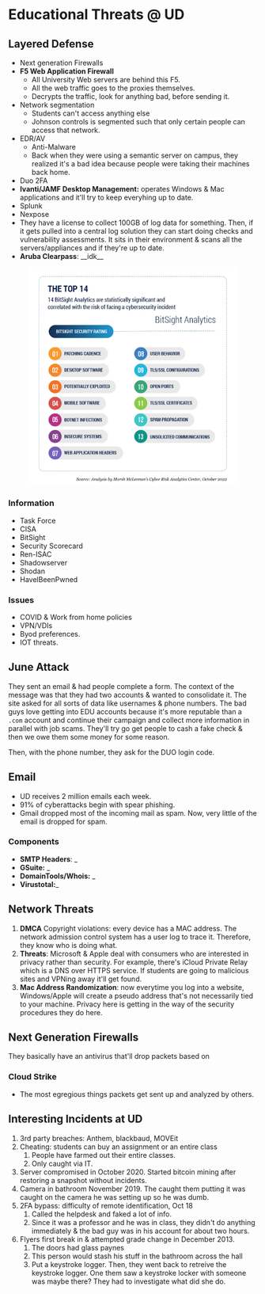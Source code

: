 # Educational Threats @ UD

## Layered Defense

* Next generation Firewalls
* **F5 Web Application Firewall**
  * All University Web servers are behind this F5.
  * All the web traffic goes to the proxies themselves.&#x20;
  * Decrypts the traffic, look for anything bad, before sending it.
* Network segmentation
  * Students can't access anything else
  * Johnson controls is segmented such that only certain people can access that network.
* EDR/AV
  * Anti-Malware
  * Back when they were using a semantic server on campus, they realized it's a bad idea because people were taking their machines back home.
* Duo 2FA
* **Ivanti/JAMF Desktop Management:** operates Windows & Mac applications and it'll try to keep everyhing up to date.
* Splunk
* Nexpose
* They have a license to collect 100GB of log data for something. Then, if it gets pulled into a central log solution they can start doing checks and vulnerability assessments. It sits in their environment & scans all the servers/appliances and if they're up to date.
* **Aruba Clearpass**: \_\_idk\_\_

<figure><img src="../../../.gitbook/assets/image (690).png" alt=""><figcaption></figcaption></figure>

### Information

* Task Force
* CISA
* BitSight
* Security Scorecard
* Ren-ISAC
* Shadowserver
* Shodan
* HavelBeenPwned

### Issues

* COVID & Work from home policies
* VPN/VDIs
* Byod preferences.
* IOT threats.

## June Attack

They sent an email & had people complete a form. The context of the message was that they had two accounts & wanted to consolidate it. The site asked for all sorts of data like usernames & phone numbers. The bad guys love getting into EDU accounts because it's more reputable than a `.com` account and continue their campaign and collect more information in parallel with job scams. They'll try go get people to cash a fake check & then we owe them some money for some reason.&#x20;

Then, with the phone number, they ask for the DUO login code.

## Email

* UD receives 2 million emails each week.
* 91% of cyberattacks begin with spear phishing.
* Gmail dropped most of the incoming mail as spam. Now, very little of the email is dropped for spam.

### Components

* **SMTP Headers**: \_
* **GSuite:** \_
* **DomainTools/Whois:** \_
* **Virustotal:**\_

## Network Threats

1. **DMCA** Copyright violations: every device has a MAC address. The network admission control system has a user log to trace it. Therefore, they know who is doing what.
2. **Threats**: Microsoft & Apple deal with consumers who are interested in privacy rather than security. For example, there's iCloud Private Relay which is a DNS over HTTPS service. If students are going to malicious sites and VPNing away it'll get found.
3. **Mac Address Randomization**: now everytime you log into a website, Windows/Apple will create a pseudo address that's not necessarily tied to your machine. Privacy here is getting in the way of the security procedures they do here.

## Next Generation Firewalls

They basically have an antivirus that'll drop packets based on&#x20;

### Cloud Strike

* The most egregious things packets get sent up and analyzed by others.

## Interesting Incidents at UD

1. 3rd party breaches: Anthem, blackbaud, MOVEit
2. Cheating: students can buy an assignment or an entire class
   1. People have farmed out their entire classes.
   2. Only caught via IT.
3. Server compromised in October 2020. Started bitcoin mining after restoring a snapshot without incidents.
4. Camera in bathroom November 2019. The caught them putting it was caught on the camera he was setting up so he was dumb.
5. 2FA bypass: difficulty of remote identification, Oct 18
   1. Called the helpdesk and faked a lot of info.
   2. Since it was a professor and he was in class, they didn't do anything immediately & the bad guy was in his account for about two hours.
6. Flyers first break in & attempted grade change in December 2013.
   1. The doors had glass paynes
   2. This person would stash his stuff in the bathroom across the hall
   3. Put a keystroke logger. Then, they went back to retreive the keystroke logger. One them saw a keystroke locker with someone was maybe there? They had to investigate what did she do.&#x20;



